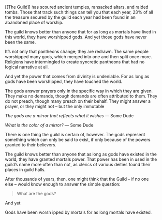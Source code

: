 [[The Guild]] has scoured ancient temples, ransacked altars, and raided tombs. Those that track such things can tell you that each year, 23% of all the treasure secured by the guild each year had been found in an abandoned place of worship.

The guild knows better than anyone that for as long as mortals have lived in this world, they have worshipped gods. And yet those gods have never been the same. 

It’s not only that pantheons change; they are redrawn. The same people worshipped many gods, which merged into one and then split once more. Religions have intermingled to create syncretic pantheons that had no logical narrative at all.

And yet the power that comes from divinity is undeniable. For as long as gods have been worshipped, they have touched the world. 

The gods answer prayers only in the specific way in which they are given. They make no demands, though demands are often attributed to them. They do not preach, though many preach on their behalf. They might answer a prayer, or they might not – but the only immutable 



*The gods are a mirror that reflects what it wishes* — Some Dude





*What is the color of a mirror?* — Some Dude

There is one thing the guild is certain of, however. The gods represent something which can only be said to exist, if only because of the powers granted to their believers. 

The guild knows better than anyone that as long as gods have existed in the world, they have granted mortals power. That power has been in used in the guild’s name more often than not, as  clerics of various deities found their places in guild halls. 




After thousands of years, then, one might think that the Guild – if no one else – would know enough to answer the simple question:

> What are the gods?

And yet 

Gods have been worsh
ipped by mortals for as long mortals have existed.